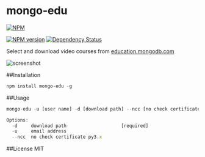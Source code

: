 mongo-edu
=========

[![NPM](https://nodei.co/npm/mongo-edu.png?mini=true)](https://nodei.co/npm/mongo-edu/)

[![NPM version](https://badge.fury.io/js/mongo-edu.png)](http://badge.fury.io/js/mongo-edu)
[![Dependency Status](https://gemnasium.com/przemyslawpluta/mongo-edu.png)](https://gemnasium.com/przemyslawpluta/mongo-edu)

Select and download video courses from [education.mongodb.com](https://education.mongodb.com)

![screenshot](https://raw.github.com/przemyslawpluta/mongo-edu/gh-pages/images/med.gif)

##Installation

```js
npm install mongo-edu -g
```

##Usage

```js
mongo-edu -u [user name] -d [download path] --ncc [no check certificate]

Options:
  -d     download path                    [required]
  -u     email address
  --ncc  no check certificate py3.x
```

##License
MIT